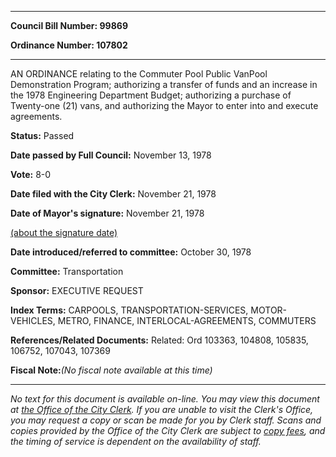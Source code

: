 

********

**Council Bill Number: 99869**
   
**Ordinance Number: 107802**
********

 AN ORDINANCE relating to the Commuter Pool Public VanPool Demonstration Program; authorizing a transfer of funds and an increase in the 1978 Engineering Department Budget; authorizing a purchase of Twenty-one (21) vans, and authorizing the Mayor to enter into and execute agreements.

**Status:** Passed
   
**Date passed by Full Council:** November 13, 1978
   
**Vote:** 8-0
   
**Date filed with the City Clerk:** November 21, 1978
   
**Date of Mayor's signature:** November 21, 1978
   
[(about the signature date)](/~public/approvaldate.htm)
   
   
   
**Date introduced/referred to committee:** October 30, 1978
   
**Committee:** Transportation
   
**Sponsor:** EXECUTIVE REQUEST
   
   
**Index Terms:** CARPOOLS, TRANSPORTATION-SERVICES, MOTOR-VEHICLES, METRO, FINANCE, INTERLOCAL-AGREEMENTS, COMMUTERS

**References/Related Documents:** Related: Ord 103363, 104808, 105835, 106752, 107043, 107369

**Fiscal Note:**_(No fiscal note available at this time)_
********

_No text for this document is available on-line. You may view this document at [the Office of the City Clerk](http://www.seattle.gov/leg/clerk/contactUs.htm). If you are unable to visit the Clerk's Office, you may request a copy or scan be made for you by Clerk staff. Scans and copies provided by the Office of the City Clerk are subject to [copy fees](http://clerk.seattle.gov/~public/clerkfees.htm), and the timing of service is dependent on the availability of staff._

